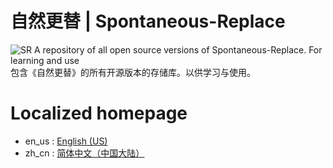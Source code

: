 # 自然更替 | Spontaneous-Replace
![SR]()
A repository of all open source versions of Spontaneous-Replace. For learning and use  
包含《自然更替》的所有开源版本的存储库。以供学习与使用。
# Localized homepage
- en_us : [English (US)](readme/README.zh_cn.md)
- zh_cn : [简体中文（中国大陆）](readme/README.zh_cn.md)
